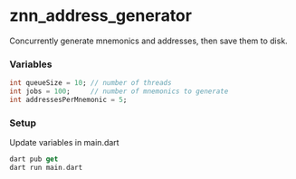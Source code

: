 # znn_address_generator

Concurrently generate mnemonics and addresses, then save them to disk.

### Variables
```dart
int queueSize = 10; // number of threads
int jobs = 100;     // number of mnemonics to generate
int addressesPerMnemonic = 5;
```

### Setup
Update variables in main.dart
```dart
dart pub get
dart run main.dart
```